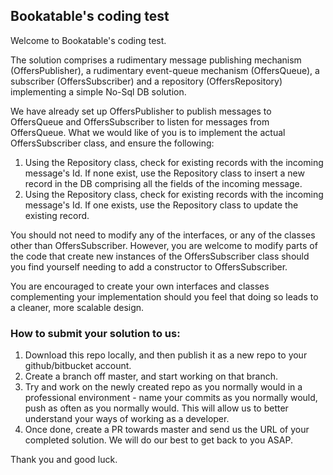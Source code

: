 ## Bookatable's coding test

Welcome to Bookatable's coding test.

The solution comprises a rudimentary message publishing mechanism (OffersPublisher), a rudimentary event-queue mechanism (OffersQueue), 
a subscriber (OffersSubscriber) and a repository (OffersRepository) implementing a simple No-Sql DB solution.

We have already set up OffersPublisher to publish messages to OffersQueue and OffersSubscriber to listen for messages from OffersQueue. 
What we would like of you is to implement the actual OffersSubscriber class, and ensure the following:

1. Using the Repository class, check for existing records with the incoming message's Id. If none exist, use the Repository class to insert a new record in the DB comprising all the fields of the incoming message.
2. Using the Repository class, check for existing records with the incoming message's Id. If one exists, use the Repository class to update the existing record.

You should not need to modify any of the interfaces, or any of the classes other than OffersSubscriber. However, you are welcome to modify parts of the code that create new instances of the 
OffersSubscriber class should you find yourself needing to add a constructor to OffersSubscriber.

You are encouraged to create your own interfaces and classes complementing your implementation should you feel that doing so leads to a cleaner, more scalable design.

### How to submit your solution to us:

1. Download this repo locally, and then publish it as a new repo to your github/bitbucket account.
2. Create a branch off master, and start working on that branch. 
2. Try and work on the newly created repo as you normally would in a professional environment - name your commits as you normally would, push as often as you normally would. 
This will allow us to better understand your ways of working as a developer.
3. Once done, create a PR towards master and send us the URL of your completed solution. We will do our best to get back to you ASAP.

Thank you and good luck.